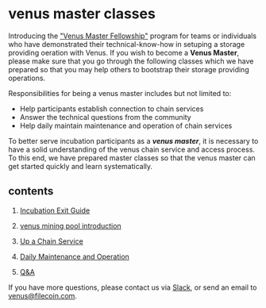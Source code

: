 # venus master classes

Introducing the ["Venus Master Fellowship"]() program for teams or individuals who have demonstrated their technical-know-how in setuping a storage providing oeration with Venus. If you wish to become a **Venus Master**, please make sure that you go through the following classes which we have prepared so that you may help others to bootstrap their storage providing operations.

Responsibilities for being a venus master includes but not limited to: 
- Help participants establish connection to chain services
- Answer the technical questions from the community
- Help daily maintain maintenance and operation of chain services

To better serve incubation participants as a ***venus master***, it is necessary to have a solid understanding of the venus chain service and access process. To this end, we have prepared master classes so that the venus master can get started quickly and learn systematically.

## contents

1. [Incubation Exit Guide](Incubation_exit_guide.md)

2. [venus mining pool introduction](Introduction_to_venus_mining_pool.md)

3. [Up a Chain Service](Chain_service_construction.md)

4. [Daily Maintenance and Operation](Daily_op_and_maintenance.md)

5. [Q&A](Q&A.md)

If you have more questions, please contact us via [Slack](https://filecoinproject.slack.com/archives/CEHHJNJS3), or send an email to [venus@filecoin.com](venus@filecoin.com).